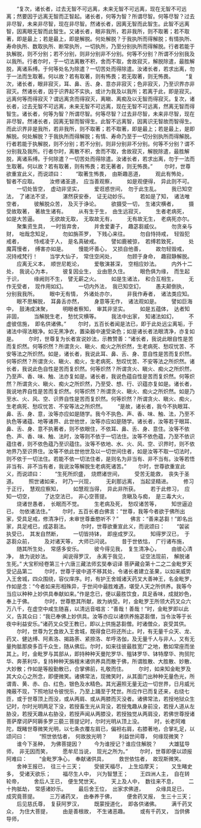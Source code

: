 <!-- { "loadSidebar": true } -->
　　“复次，诸长者，过去无智不可远离，未来无智不可远离，现在无智不可远离；然要因于远离无智而正智起。诸长者，何等为智？所谓尽智。何等尽智？过去非尽智，未来非尽智，现在非尽智。然诸长者，因离无智而此智生。此智不远离智，因离眼无智而此智生。又诸长者，眼非我所，若非我所，则不取著；若不取著，即是最上；若是最上，即是解脱。何处解脱？于我执所而得解脱；有情执所、寿命执所、数取执所、断常执所，一切执所，乃至分别执所而得解脱。行者若能于执解脱，则不分别；若不分别，则非分别非不分别。何等不分别？所谓不分别我及以我所。行者尔时，于一切法离散不积，舍而不取，舍故寂灭，解脱除遣，最胜解脱，离诸系缚。于何等处名为除遣？一切苦处而得除遣。汝诸长者，若求出离，勿于一法而生取著。何以故？若有取著，则有怖畏；若无取著，则无怖畏。
　　“复次，诸长者，眼非寂灭，耳、鼻、舌、身、意亦非寂灭；色非寂灭，乃至识界亦非寂灭。然诸长者，因于识界起不实执，或计为我及以我所；若离于此，即是寂灭。远离何等而得寂灭？谓远离贪而得寂灭，离瞋、离痴及以无智而得寂灭。复次，诸长者，过去无智不可远离，未来无智不可远离，现在无智不可远离，然离无智而得智生。诸长者，何等为智？所谓尽智。何等尽智？过去非尽智，未来非尽智，现在非尽智。然诸长者，因离无智而智得生。此智不远离智，因离识无智故而智得生。而此识界非是我所，若非我所，则不取著；若不取著，即是最上；若是最上，是即解脱。何处解脱？于我执所而得解脱；有情、寿命乃至于一切分别执所而得解脱。行者若能于执解脱，则不分别；若不分别，则非分别非不分别。何等不分别？谓不分别我及我所。行者尔时，离散不积，舍而不取，舍故寂灭，解脱除遣，最胜解脱，离诸系缚。于何除遣？一切苦处而得除遣。汝诸长者，若求出离，勿于一法而生取著。何以故？若有取著，则有怖畏；若无著者，则无怖畏。”
　　尔时，世尊欲重宣此义，而说颂曰：
　　“取著生怖畏，　由斯趣恶道，
　　观此有怖处，　智者不应取。
　　汝修诸圣道，　应当善观察，
　　如是观便得，　异此则不可。
　　一切处皆空，　虚动非坚实，
　　爱诳惑世间，　勿于此生乱。
　　我已知空法，　了诸法不坚，
　　湛然获安泰，　证无动妙乐。
　　若如是了知，　诸法唯空者，
　　彼解脱众苦，　及灭于诤论。
　　欲摄受一切，　生诸灾横者，
　　摄受故取著，　著故生诸有。
　　从有生于生，　由生远寂灭，
　　生者老病死，　如是大苦逼。
　　无欲故无取，　无取故无有，
　　无有故无生，　老病死亦尔。
　　聚集资生具，　一时皆弃舍，
　　并舍爱妻子，　趣苾芻威仪。
　　勿贪亲与财，　咄哉念知足，
　　勿如旃茶罗，　下贱心来往。
　　勿自恃持戒，　轻毁犯戒者，
　　恃戒凌于人，　是名真破戒。
　　譬如鹿被弶，　若缚若致死，
　　处魔罥慢者，　缚害亦如是。
　　慢能坏善心，　又损自他善，
　　故勿轻毁戒，　况持戒梵行！
　　当学大仙子，　常住空闲处，
　　勿顾于身命，　趣寂静解脱。
　　应离无义本，　顺世尼乾论，
　　爱敬演甚深，　空相应妙法。
　　内外十二处，　我说心为本，
　　彼复因业生，　业由思久住。
　　眼色俱为缘，　而生起于识，
　　缘阙则不生，　譬无薪之火。
　　如是生诸法，　和合互相生，
　　无作无受者，　现作用如幻。
　　一切内外法，　我已知空幻，
　　愚夫颠倒执，　分别我我所。
　　眼中无有情，　外诸处亦尔，
　　非我作寿者，　诸法类应知。
　　眼不思解脱，　耳鼻舌亦然，
　　身意等无作，　诸法观如是。
　　譬如巨海中，　鼓涛成沫聚，
　　明眼者察知，　审其非坚实。
　　如是五蕴体，　达者知非固，
　　当解脱生老，　愁忧灾横等。
　　我法中出家，　知诸法如幻，
　　不虚彼信施，　即名供诸佛。”
　　尔时，五百长者闻是法已，即于此处远尘离垢，于诸法中得法眼净。如无黑净衣，置染器中速受染色；如是诸长者法眼清净，亦复如是。
　　尔时，世尊复为长者宣说妙法，示教赞善：“诸长者，我说此眼自性是苦而复炽然。何等炽然？所谓贪火、瞋火、痴火之所炽然，生老病死、愁叹忧苦、不安等法之所炽然。如是，诸长者，我说此耳、鼻、舌、身、意自性是苦而复炽然。何等炽然？所谓贪火、瞋火、痴火，生老病死、愁叹忧苦、不安等法之所炽然。诸长者，我说此色自性是苦而复炽然。何等炽然？所谓贪火、瞋火、痴火之所炽然，乃至声、香、味、触、法亦复如是。诸长者，我说色蕴自性是苦而复炽然。何等炽然？所谓贪火、瞋火、痴火之所炽然，乃至受、想、行、识蕴亦复如是。诸长者，我说地界自性是苦而复炽然。何等炽然？所谓贪火、瞋火、痴火之所炽然。如是乃至水、火、风、空、识界自性是苦而复炽然。何等炽然？所谓贪火、瞋火、痴火，生老病死、愁叹忧苦、不安等法之所炽然。
　　“是故，诸长者，我今不执眼耳、鼻、舌、身、意，汝等亦应如是随学。我今不执色、声、香、味、触、法，乃至不执色等诸蕴、地等诸界、此世他世，汝等亦应如是随学。诸长者，汝等若于眼耳、鼻、舌、身、意不执著者，则不依眼住，不依耳、鼻、舌、身、意住。汝等不依色、声、香、味、触、法时，汝等则不依于一切法住。汝等不依色蕴，乃至不依识蕴住者，则不依色蕴乃至识蕴住。汝等不依地、水、火、风、空、识界时，则不依地界乃至识界住。汝等不依此世他世及以一切世间住者，如是汝等不取一切法时，则不依于一切法住。若能不依一切法住者，是则名为非当有、非不当有。汝等若悟非当有、非不当有者，我说汝等解脱生老病死诸苦。”
　　尔时，世尊欲重宣此义，而说颂曰：
　　“生死所炽盛，　烧燃诸世间，
　　受苦无能救，　丧失于圣道。
　　照世诸如来，　时乃一兴现，
　　无刹那远离，　当起坚精进。
　　修习于正行，　慧观应察知，
　　如慧观当得，　异此非所获。
　　若于此修习，　应知一切空，
　　了达空法已，　非心空菩提。
　　贪瞋及与痴，　是三毒大火，
　　烧诸世愚者，　长眠而不觉。
　　生老病及死，　愁叹诸苦等，
　　知世逼迫已，　勿依诸法住。”
　　尔时，五百长者白佛言：“世尊，我等今者欲于佛所出家，受具足戒，修清净行，未审世尊垂愍听不？”
　　佛言：“善来苾芻！”即名出家，具足戒已，成苾芻法。
　　尔时，世尊欲重宣此义，而说颂曰：
　　“袈裟执受已，　其发自然断，
　　一切皆持钵，　即座成罗汉。
　　知得罗汉已，　于苾芻众前，
　　及对诸天等，　大师已问说。
　　昔于世依怙，　广行诸布施，
　　随其所生处，　常感多安乐。
　　彼今得见我，　复生清净心，
　　由彼心清净，　故为说妙法。
　　闻说得罗汉，　永离于我见，
　　证空法现前，　解脱诸生死。”
大宝积经卷第三十六唐三藏法师玄奘奉诏译
菩萨藏会第十二之二金毗罗天受记品第二
　　尔时，世尊于彼中道不移其处，令诸长者建立圣果，以如来威势入王舍城，四众围绕，容仪庠序。时，有护王舍城诸天药叉大善神王，名金毗罗，作如是念：“今者如来形相殊异，于世间中最胜难遇，堪受人天之所供养。我等今当应以种种上妙供具奉献如来。”作是念已，便以最胜饮食，具足香味，成就妙色，奉上于佛。
　　尔时，世尊愍其所献，故为纳受。时，金毗罗王所领大药叉众六万八千，在虚空中咸生随喜，以清远音唱言：“善哉！善哉！”时，金毗罗即以此义，告其众曰：“我已奉佛上妙供具。汝等亦应以诸供养施苾芻僧，当令汝等于长夜中利益安乐。”诸药叉众受王教已，即以上供施苾芻僧。时诸僧众，哀受其供。
　　尔时，世尊为乞食故入王舍城，既得食已将还所止。时，有无量千众天、龙、药叉、健达缚、阿素洛、揭路荼、紧捺洛、牟呼洛伽，及无量千人与非人，又有无量拘胝那庾多百千众生，随从佛后。尔时，如来往彼最胜宽广之地，敷如常座而坐其上。时，金毗罗与其部从，即持种种天曼陀罗华、殟钵罗华、钵特摩华、拘贸陀华、奔荼利华，复持种种天旃檀末诸供养具而散于佛，所谓胜散、大胜散、妙散、大妙散；作如是等殷勤散已，合掌佛前，礼敬而住。
　　尔时，如来知金毗罗及其大众心之所念，即便微笑。诸佛常法，现微笑时，从其面门出种种无量色光，所谓青、黄、赤、白、红色，银色及水精色。其光遍照无量无边一切世界，日月威光掩蔽不现，下照地狱令彼悦乐，乃至上踊至于梵世。所应作已而复还来，右绕七匝，或于世尊顶上而没，或从两肩、或从两膝而灭没者。诸佛常法，若授地狱众生记时，尔时光明两足下没，若授畜生光从背没，若授鬼趣从身前没，若授人道从左胁没，若授天趣从右胁没，若授声闻从两膝没，若授独觉从两肩没，若佛世尊授诸菩萨摩诃萨阿耨多罗三藐三菩提记时，尔时光明从顶上没。
　　时，长老阿难陀，既睹世尊微笑光明，以七条衣覆左肩已，偏袒右肩，右膝著地，合掌礼足，以颂问曰：
　　“照世依怙者，　何故放光明？
　　利益世间尊，　何缘现微笑？
　　谁今下圣种，　为佛菩提因？
　　今为谁授记？谁应住解脱？
　　大雄猛导师，　非无因而笑，
　　愿牟尼当说，　现光之所为。”
　　尔时，世尊即便以颂报阿难曰：
　　“金毗罗净心，　奉献诸供具，
　　救世依怙者，　故现斯微笑。
　　舍神王报已，　往三十三天；
　　受彼天福尽，　上生焰摩天；
　　又生睹史多，　受诸天欲乐；
　　福尽生人中，　兴为智慧王；
　　王四洲人主，　自在转轮帝，
　　舍后人王已，　便生梵世天。
　　天上及人中，　数往来不息，
　　二十拘胝劫，　常感诸妙乐。
　　最后舍王位，　出家求佛道，
　　众缘具足已，　成究竟菩提。
　　三万诸药叉，　由奉养于佛，
　　便舍药叉报，　生三十三天；
　　后见慈氏尊，　复获阿罗汉，
　　既蒙授道化，　即各供诸佛。
　　满千药叉众，　为住大菩提，
　　由是善根故，　不生诸恶趣。
　　或有千药叉，　当供佛导师，
